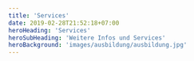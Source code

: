 ```yaml
---
title: 'Services'
date: 2019-02-28T21:52:18+07:00
heroHeading: 'Services'
heroSubHeading: 'Weitere Infos und Services'
heroBackground: 'images/ausbildung/ausbildung.jpg'
---
```


